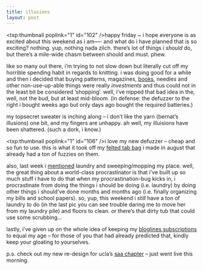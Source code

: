 ```yaml
---
title: illusions
layout: post
---
```


<span class="pic"><txp:thumbnail poplink="1" id="102" /></span>happy friday ~ i hope everyone is as excited about this weekend as i am&#8212;- and what do i have planned that is so exciting? nothing. yup, nothing nada zilch. there&#8217;s lot of things i *should* do, but there&#8217;s a mile-wide chasm between should and must. phew.

like so many out there, i&#8217;m trying to not slow down but literally cut off my horrible spending habit in regards to knitting. i was doing good for a while and then i decided that buying patterns, magazines, [books][1], needles and other non-use-up-able things were really *investments* and thus could not in the least bit be considered &#8216;shopping&#8217;. well, i&#8217;ve nipped that bad idea in the, well, not the bud, but at least mid-bloom. (in defense: the defuzzer to the right i bought weeks ago but only days ago bought the required batteries.)

my topsecret sweater is inching along &#8211; i don&#8217;t like the yarn (bernat&#8217;s illusions) one bit, and my fingers are unhappy. ah well, my illuisions have been shattered. (such a dork, i know.)

<span class="pic"><txp:thumbnail poplink="1" id="106" /></span>i love my new defuzzer &#8211; cheap and so fun to use. this is what it took off my [felted tab bag][2] i made in august that already had a ton of fuzzies on them.

also, last week i [mentioned][3] laundry and sweeping/mopping my place. well, the great thing about a world-class procrastinator is that i&#8217;ve built up so much stuff i have to do that when my procrastination-bug kicks in, i procrastinate from doing the things i should be doing (i.e. laundry) by doing other things i should&#8217;ve done months and months ago (i.e. finally organizing my bills and school papers). so, yup, this weekend i *still* have a ton of laundry to do (in the last pic you can see trouble daring me to move her from my laundry pile) and floors to clean. *or* there&#8217;s that dirty tub that could use some scrubbing&#8230;

lastly, i&#8217;ve given up on the whole idea of keeping my [bloglines subscriptions][4] to equal my age &#8211; for those of you that had already predicted that, kindly keep your gloating to yourselves.

p.s. check out my new re-design for ucla&#8217;s [saa chapter][5] &#8211; just went live this morning.

 [1]: http://mellowtrouble.net/library/?c=knit
 [2]: http://mellowtrouble.net/projects/164
 [3]: http://mellowtrouble.net/journal/177/
 [4]: http://www.bloglines.com/public/mellowtrouble
 [5]: http://polaris.gseis.ucla.edu/saa/